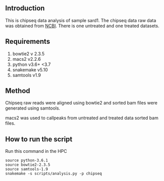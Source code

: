 ## Introduction

This is chipseq data analysis of sample sard1. The chipseq data raw data was obtained from [NCBI](https://www.ncbi.nlm.nih.gov/sra?term=SRX1371906). There is one untreated and one treated datasets.

## Requirements

1) bowtie2 v 2.3.5
2) macs2 v2.2.6
3) python v3.6+ <3.7
4) snakemake v5.10
5) samtools v1.9


## Method

Chipseq raw reads were aligned using bowtie2 and sorted bam files were generated using samtools.

macs2 was used to callpeaks from untreated and treated data sorted bam files.

## How to run the script

Run this command in the HPC
```
source python-3.6.1
source bowtie2-2.3.5
source samtools-1.9
snakemake -s scripts/analysis.py -p chipseq
```

